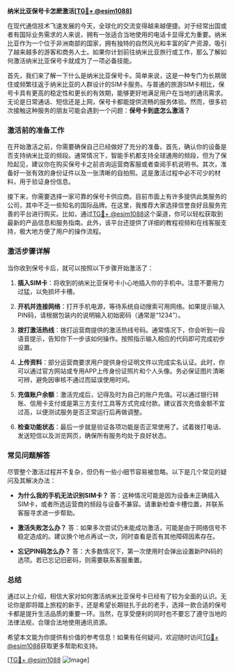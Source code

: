 **纳米比亚保号卡怎麽激活[[TG💪+ @esim1088](https://t.me/s/esim1088)]**

在现代通信技术飞速发展的今天，全球化的交流变得越来越便捷。对于经常出国或者有国际业务需求的人来说，拥有一张适合当地使用的电话卡显得尤为重要。纳米比亚作为一个位于非洲南部的国家，拥有独特的自然风光和丰富的矿产资源，吸引了越来越多的游客和商务人士。如果你计划前往纳米比亚旅行或工作，那么了解如何激活纳米比亚保号卡就成为了一项必备技能。

首先，我们来了解一下什么是纳米比亚保号卡。简单来说，这是一种专门为长期居住或频繁往返于纳米比亚的人群设计的SIM卡服务。与普通的旅游SIM卡相比，保号卡具有更高的稳定性和更长的有效期，能够更好地满足用户在当地的通讯需求。无论是日常通话、短信还是上网，保号卡都能提供流畅的服务体验。然而，很多初次接触这种服务的朋友可能会遇到一个问题：**保号卡到底怎么激活？**

### **激活前的准备工作**

在开始激活之前，你需要确保自己已经做好了充分的准备。首先，确认你的设备是否支持纳米比亚的频段。通常情况下，智能手机都支持全球通用的频段，但为了保险起见，建议你在购买保号卡之前咨询运营商客服或者查阅手机说明书。其次，准备好一张有效的身份证件以及一张清晰的自拍照。这是激活过程中必不可少的材料，用于验证身份信息。

接下来，你需要选择一家可靠的保号卡供应商。目前市面上有许多提供此类服务的公司，其中不乏一些知名的国际品牌。在这里，我推荐大家选择信誉良好且服务完善的平台进行购买。比如，通过[TG💪+ @esim1088](https://t.me/s/esim1088)这个渠道，你可以轻松获取到最新的产品信息和服务指南。此外，该平台还提供了详细的教程视频和在线客服支持，极大地方便了用户的操作流程。

### **激活步骤详解**

当你收到保号卡后，就可以按照以下步骤开始激活了：

1. **插入SIM卡**：将收到的纳米比亚保号卡小心地插入你的手机中。注意不要用力过猛，以免损坏卡槽。
   
2. **开机并连接网络**：打开手机电源，等待系统自动搜索可用网络。如果提示输入PIN码，请根据包装内的说明输入初始密码（通常是“1234”）。

3. **拨打激活热线**：拨打运营商提供的激活热线号码。通常情况下，你会听到一段语音提示，告知你下一步该如何操作。按照指示输入相应的代码即可完成初步设置。

4. **上传资料**：部分运营商要求用户提供身份证明文件以完成实名认证。此时，你可以通过官方网站或专用APP上传身份证照片和个人头像。务必保证图片清晰可辨，避免因审核不通过而延误使用时间。

5. **充值账户余额**：激活完成后，记得及时为自己的账户充值。可以通过银行转账、信用卡支付或是第三方支付工具等方式完成付款。建议首次充值金额不宜过高，以便测试服务是否正常运行后再做调整。

6. **检查功能状态**：最后一步就是验证各项功能是否正常使用了。试着拨打电话、发送短信以及浏览网页，确保所有服务均处于良好状态。

### **常见问题解答**

尽管整个激活过程并不复杂，但仍有一些小细节容易被忽略。以下是几个常见的疑问及其解决办法：

- **为什么我的手机无法识别SIM卡？**
  答：这种情况可能是因为设备未正确插入SIM卡，或者所选运营商的频段与设备不兼容。请重新检查卡槽位置，并联系客服寻求进一步帮助。

- **激活失败怎么办？**
  答：如果多次尝试仍未能成功激活，可能是由于网络信号不稳定造成的。建议换个地点再试一次，同时查看是否有其他障碍因素存在。

- **忘记PIN码怎么办？**
  答：大多数情况下，第一次使用时会弹出设置新PIN码的选项。若已忘记旧密码，则需要联系客服重置。

### **总结**

通过以上介绍，相信大家对如何激活纳米比亚保号卡已经有了较为全面的认识。无论你是即将踏上旅程的新手，还是希望长期驻扎于此的老手，选择一款合适的保号卡都是提升生活品质的重要一环。当然，在享受便利的同时也不要忘了遵守当地的法律法规，合理合法地使用通讯资源。

希望本文能为你提供有价值的参考信息！如果有任何疑问，欢迎随时访问[TG💪+ @esim1088](https://t.me/s/esim1088)获取更多帮助和支持。

[[TG💪+ @esim1088](https://t.me/s/esim1088) ![Image](https://i.postimg.cc/4NQfJmqS/Snipaste-2025-05-13-00-14-12.png)]